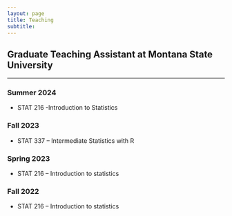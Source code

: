 ```yaml
---
layout: page
title: Teaching
subtitle: 
---
```


## Graduate Teaching Assistant at Montana State University
----------------------------------------------------------------------------------

### Summer 2024
- STAT 216 -Introduction to Statistics

### Fall 2023
- STAT 337 – Intermediate Statistics with R

### Spring 2023
- STAT 216 – Introduction to statistics

### Fall 2022
- STAT 216 – Introduction to statistics




